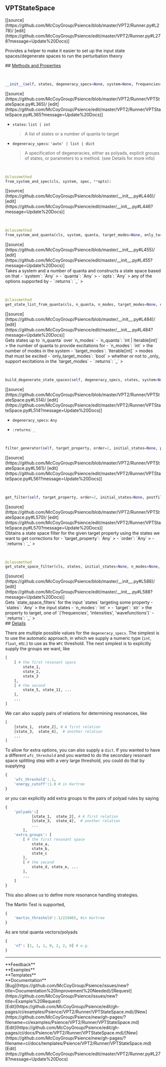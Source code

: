 ## <a id="Psience.VPT2.Runner.VPTStateSpace">VPTStateSpace</a> 

<div class="docs-source-link" markdown="1">
[[source](https://github.com/McCoyGroup/Psience/blob/master/VPT2/Runner.py#L278)/
[edit](https://github.com/McCoyGroup/Psience/edit/master/VPT2/Runner.py#L278?message=Update%20Docs)]
</div>

Provides a helper to make it easier to set up the input
state spaces/degenerate spaces to run the perturbation theory







<div class="collapsible-section">
 <div class="collapsible-section collapsible-section-header" markdown="1">
## <a class="collapse-link" data-toggle="collapse" href="#methods" markdown="1"> Methods and Properties</a> <a class="float-right" data-toggle="collapse" href="#methods"><i class="fa fa-chevron-down"></i></a>
 </div>
 <div class="collapsible-section collapsible-section-body collapse show" id="methods" markdown="1">
 
<a id="Psience.VPT2.Runner.VPTStateSpace.__init__" class="docs-object-method">&nbsp;</a> 
```python
__init__(self, states, degeneracy_specs=None, system=None, frequencies=None, evaluator=None): 
```
<div class="docs-source-link" markdown="1">
[[source](https://github.com/McCoyGroup/Psience/blob/master/VPT2/Runner/VPTStateSpace.py#L365)/
[edit](https://github.com/McCoyGroup/Psience/edit/master/VPT2/Runner/VPTStateSpace.py#L365?message=Update%20Docs)]
</div>

  - `states`: `list | int`
    > A list of states or a number of quanta to target
  - `degeneracy_specs`: `'auto' | list | dict`
    > A specification of degeneracies, either as polyads, explicit groups of states, or parameters to a method. (see Details for more info)


<a id="Psience.VPT2.Runner.VPTStateSpace.from_system_and_spec" class="docs-object-method">&nbsp;</a> 
```python
@classmethod
from_system_and_spec(cls, system, spec, **opts): 
```
<div class="docs-source-link" markdown="1">
[[source](https://github.com/McCoyGroup/Psience/blob/master/__init__.py#L446)/
[edit](https://github.com/McCoyGroup/Psience/edit/master/__init__.py#L446?message=Update%20Docs)]
</div>


<a id="Psience.VPT2.Runner.VPTStateSpace.from_system_and_quanta" class="docs-object-method">&nbsp;</a> 
```python
@classmethod
from_system_and_quanta(cls, system, quanta, target_modes=None, only_target_modes=False, **opts): 
```
<div class="docs-source-link" markdown="1">
[[source](https://github.com/McCoyGroup/Psience/blob/master/__init__.py#L455)/
[edit](https://github.com/McCoyGroup/Psience/edit/master/__init__.py#L455?message=Update%20Docs)]
</div>
Takes a system and a number of quanta and constructs a state space
based on that
  - `system`: `Any`
    > 
  - `quanta`: `Any`
    > 
  - `opts`: `Any`
    > any of the options supported by
  - `:returns`: `_`
    >


<a id="Psience.VPT2.Runner.VPTStateSpace.get_state_list_from_quanta" class="docs-object-method">&nbsp;</a> 
```python
@classmethod
get_state_list_from_quanta(cls, n_quanta, n_modes, target_modes=None, only_target_modes=False): 
```
<div class="docs-source-link" markdown="1">
[[source](https://github.com/McCoyGroup/Psience/blob/master/__init__.py#L484)/
[edit](https://github.com/McCoyGroup/Psience/edit/master/__init__.py#L484?message=Update%20Docs)]
</div>
Gets states up to `n_quanta` over `n_modes`
  - `n_quanta`: `int | Iterable[int]`
    > the number of quanta to provide excitations for
  - `n_modes`: `int`
    > the number of modes in the system
  - `target_modes`: `Iterable[int]`
    > modes that must be excited
  - `only_target_modes`: `bool`
    > whether or not to _only_ support excitations in the `target_modes`
  - `:returns`: `_`
    >


<a id="Psience.VPT2.Runner.VPTStateSpace.build_degenerate_state_spaces" class="docs-object-method">&nbsp;</a> 
```python
build_degenerate_state_spaces(self, degeneracy_specs, states, system=None, evaluator=None, freqs=None) -> '(None|DegeneracySpec, None|list[np.ndarray])': 
```
<div class="docs-source-link" markdown="1">
[[source](https://github.com/McCoyGroup/Psience/blob/master/VPT2/Runner/VPTStateSpace.py#L514)/
[edit](https://github.com/McCoyGroup/Psience/edit/master/VPT2/Runner/VPTStateSpace.py#L514?message=Update%20Docs)]
</div>

  - `degeneracy_specs`: `Any`
    > 
  - `:returns`: `_`
    >


<a id="Psience.VPT2.Runner.VPTStateSpace.filter_generator" class="docs-object-method">&nbsp;</a> 
```python
filter_generator(self, target_property, order=2, initial_states=None, postfilters=None): 
```
<div class="docs-source-link" markdown="1">
[[source](https://github.com/McCoyGroup/Psience/blob/master/VPT2/Runner/VPTStateSpace.py#L561)/
[edit](https://github.com/McCoyGroup/Psience/edit/master/VPT2/Runner/VPTStateSpace.py#L561?message=Update%20Docs)]
</div>


<a id="Psience.VPT2.Runner.VPTStateSpace.get_filter" class="docs-object-method">&nbsp;</a> 
```python
get_filter(self, target_property, order=2, initial_states=None, postfilters=None): 
```
<div class="docs-source-link" markdown="1">
[[source](https://github.com/McCoyGroup/Psience/blob/master/VPT2/Runner/VPTStateSpace.py#L570)/
[edit](https://github.com/McCoyGroup/Psience/edit/master/VPT2/Runner/VPTStateSpace.py#L570?message=Update%20Docs)]
</div>
Obtains a state space filter for the given target property
using the states we want to get corrections for
  - `target_property`: `Any`
    > 
  - `order`: `Any`
    > 
  - `:returns`: `_`
    >


<a id="Psience.VPT2.Runner.VPTStateSpace.get_state_space_filter" class="docs-object-method">&nbsp;</a> 
```python
@classmethod
get_state_space_filter(cls, states, initial_states=None, n_modes=None, order=2, target='wavefunctions', postfilters=None, **opts): 
```
<div class="docs-source-link" markdown="1">
[[source](https://github.com/McCoyGroup/Psience/blob/master/__init__.py#L588)/
[edit](https://github.com/McCoyGroup/Psience/edit/master/__init__.py#L588?message=Update%20Docs)]
</div>
Gets `state_space_filters` for the input `states` targeting some property
  - `states`: `Any`
    > the input states
  - `n_modes`: `int`
    > 
  - `target`: `str`
    > the property to target, one of `('frequencies', 'intensities', 'wavefunctions')`
  - `:returns`: `_`
    >
 </div>
</div>



<div class="collapsible-section">
 <div class="collapsible-section collapsible-section-header" markdown="1">
## <a class="collapse-link" data-toggle="collapse" href="#Details-830abe" markdown="1"> Details</a> <a class="float-right" data-toggle="collapse" href="#Details-830abe"><i class="fa fa-chevron-down"></i></a>
 </div>
 <div class="collapsible-section collapsible-section-body collapse show" id="Details-830abe" markdown="1">
 
There are multiple possible values for the `degeneracy_specs`.
The simplest is to use the automatic approach, in which we supply a numeric type (`int`, `float`, etc.) to use as the `WFC` threshold.
The next simplest is to explicitly supply the groups we want, like

```python
[
    [ # the first resonant space
        state_1,
        state_2,
        state_3
    ],
    [ # the second
        state_5, state_11, ...
    ],
    ...
]
```

We can also supply pairs of relations for determining resonances, like

```python
[
    [state_1,  state_2], # A first relation
    [state_3,  state_4],  # another relation
    ...
]
```

To allow for extra options, you can also supply a `dict`. If you wanted to have a different `wfc_threshold` and you wanted to do the secondary resonant space splitting step with a very large threshold, you could do that by supplying

```python
{
    'wfc_threshold':.1,
    'energy_cutoff':1.0 # in Hartree
}
```

or you can explicitly add extra groups to the pairs of polyad rules by saying

```python
{
    'polyads':[
            [state_1,  state_2], # A first relation
            [state_3,  state_4],  # another relation
            ...
        ],
    'extra_groups': [
        [ # the first resonant space
            state_a,
            state_b,
            state_c
        ],
        [ # the second
            state_d, state_e, ...
        ],
        ...
    ]
}
```

This also allows us to define more resonance handling strategies.

The Martin Test is supported,
```python
{
    'martin_threshold':.1/219465, #in Hartree
}
```

As are total quanta vectors/polyads
```python
{
    'nT': [1, 1, 1, 0, 2, 2, 0] # e.g.
}
```
 </div>
</div>










---


<div markdown="1" class="text-secondary">
<div class="container">
  <div class="row">
   <div class="col" markdown="1">
**Feedback**   
</div>
   <div class="col" markdown="1">
**Examples**   
</div>
   <div class="col" markdown="1">
**Templates**   
</div>
   <div class="col" markdown="1">
**Documentation**   
</div>
   <div class="col" markdown="1">
   
</div>
   <div class="col" markdown="1">
   
</div>
   <div class="col" markdown="1">
   
</div>
</div>
  <div class="row">
   <div class="col" markdown="1">
[Bug](https://github.com/McCoyGroup/Psience/issues/new?title=Documentation%20Improvement%20Needed)/[Request](https://github.com/McCoyGroup/Psience/issues/new?title=Example%20Request)   
</div>
   <div class="col" markdown="1">
[Edit](https://github.com/McCoyGroup/Psience/edit/gh-pages/ci/examples/Psience/VPT2/Runner/VPTStateSpace.md)/[New](https://github.com/McCoyGroup/Psience/new/gh-pages/?filename=ci/examples/Psience/VPT2/Runner/VPTStateSpace.md)   
</div>
   <div class="col" markdown="1">
[Edit](https://github.com/McCoyGroup/Psience/edit/gh-pages/ci/docs/Psience/VPT2/Runner/VPTStateSpace.md)/[New](https://github.com/McCoyGroup/Psience/new/gh-pages/?filename=ci/docs/templates/Psience/VPT2/Runner/VPTStateSpace.md)   
</div>
   <div class="col" markdown="1">
[Edit](https://github.com/McCoyGroup/Psience/edit/master/VPT2/Runner.py#L278?message=Update%20Docs)   
</div>
   <div class="col" markdown="1">
   
</div>
   <div class="col" markdown="1">
   
</div>
   <div class="col" markdown="1">
   
</div>
</div>
</div>
</div>